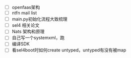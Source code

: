 - [ ] openfaas架构
- [ ] ntfn mail list
- [ ] main.py初始化流程大致梳理
- [ ] sel4 相关论文
- [ ] Nats 架构和原理
- [ ] 自己写一个systemxml，跑
- [ ] 编译SDK
- [ ] 看sel4boot时如何create untyped，untyped有没有被map
